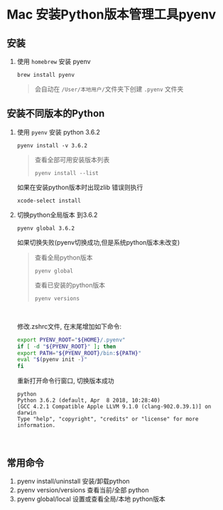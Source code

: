 # Mac 安装Python版本管理工具pyenv

## 安装

1. 使用 `homebrew` 安装 pyenv

   ```shell
   brew install pyenv
   ```

   > 会自动在 `/User/本地用户/`文件夹下创建 `.pyenv` 文件夹

## 安装不同版本的Python

1. 使用 `pyenv` 安装 python 3.6.2

   ```Shell
   pyenv install -v 3.6.2
   ```

   > 查看全部可用安装版本列表
   >
   > ```shell
   > pyenv install --list
   > ```

   如果在安装python版本时出现zlib 错误则执行 

   ```shell
   xcode-select install
   ```

2. 切换python全局版本 到3.6.2

   ```Shell
   pyenv global 3.6.2
   ```

   如果切换失败(pyenv切换成功,但是系统python版本未改变) 

   > 查看全局python版本
   >
   > ```shell
   > pyenv global
   > ```
   >
   > 查看已安装的python版本
   >
   > ```sehll
   > pyenv versions
   > ```

   ​

   修改.zshrc文件, 在末尾增加如下命令:

   ```bash
   export PYENV_ROOT="${HOME}/.pyenv"
   if [ -d "${PYENV_ROOT}" ]; then
   export PATH="${PYENV_ROOT}/bin:${PATH}"
   eval "$(pyenv init -)" 
   fi
   ```

   重新打开命令行窗口, 切换版本成功

   ```shell
   python
   Python 3.6.2 (default, Apr  8 2018, 10:28:40)
   [GCC 4.2.1 Compatible Apple LLVM 9.1.0 (clang-902.0.39.1)] on darwin
   Type "help", "copyright", "credits" or "license" for more information.
   ```

   ​

## 常用命令

1. pyenv install/uninstall 安装/卸载python
2. pyenv version/versions 查看当前/全部 python
3. pyenv global/local 设置或查看全局/本地 python版本
